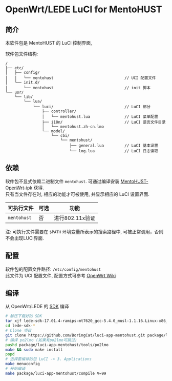 OpenWrt/LEDE LuCI for MentoHUST
===

简介
---

本软件包是 MentoHUST 的 LuCI 控制界面,

软件包文件结构:
```
/
├── etc/
│   ├── config/
│   │   └── mentohust                               // UCI 配置文件
│   └── init.d/
│       └── mentohust                               // init 脚本
└── usr/
    └── lib/
        └── lua/
            └── luci/                               // LuCI 部分
                ├── controller/
                │   └── mentohust.lua               // LuCI 菜单配置
                ├── i18n/                           // LuCI 语言文件目录
                │   └── mentohust.zh-cn.lmo
                └── model/
                    └── cbi/
                        └── mentohust/
                            ├── general.lua         // LuCI 基本设置
                            └── log.lua             // LuCI 日志读取
```

依赖
---

软件包不显式依赖二进制文件 `mentohust`.
可通过编译安装 [MentoHUST-OpenWrt-ipk](https://github.com/KyleRicardo/MentoHUST-OpenWrt-ipk) 获得.  
只有当文件存在时, 相应的功能才可被使用, 并显示相应的 LuCI 设置界面.  

 可执行文件  | 可选 | 功能        |
 ------------|------|-------------|
 `mentohust`  | 否   | 进行802.11x验证

注: 可执行文件需要在 `$PATH` 环境变量所表示的搜索路径中, 可被正常调用，否则不会出现LUCI界面.

配置
---

软件包的配置文件路径: `/etc/config/mentohust`  
此文件为 UCI 配置文件, 配置方式可参考 [OpenWrt Wiki][uci]  

编译
---

从 OpenWrt/LEDE 的 [SDK][openwrt-sdk] 编译  
```bash
# 解压下载好的 SDK
tar xjf lede-sdk-17.01.4-ramips-mt7620_gcc-5.4.0_musl-1.1.16.Linux-x86_64.tar.bz2
cd lede-sdk-*
# Clone 项目
git clone https://github.com/BoringCat/luci-app-mentohust.git package/luci-app-mentohust
# 编译 po2lmo (如果有po2lmo可跳过)
pushd package/luci-app-mentohust/tools/po2lmo
make && sudo make install
popd
# 选择要编译的包 LuCI -> 3. Applications
make menuconfig
# 开始编译
make package/luci-app-mentohust/compile V=99
```
 [openwrt-sdk]: https://wiki.openwrt.org/doc/howto/obtain.firmware.sdk
 [uci]: https://wiki.openwrt.org/doc/uci
